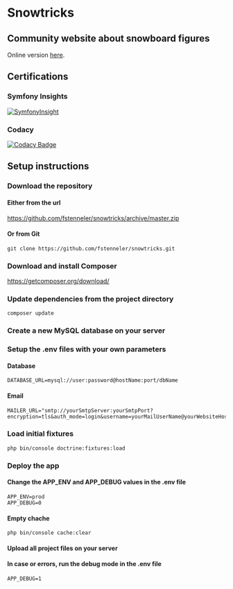 # Snowtricks
## Community website about snowboard figures

Online version [here](http://snowtricks.orlinstreet.rocks).

## Certifications

### Symfony Insights
[![SymfonyInsight](https://insight.symfony.com/projects/af37613e-6fa3-4203-9ebd-ae9978c0b14d/big.svg)](https://insight.symfony.com/projects/af37613e-6fa3-4203-9ebd-ae9978c0b14d)

### Codacy
[![Codacy Badge](https://api.codacy.com/project/badge/Grade/498a5166102d4352bd25f41ed6e12260)](https://www.codacy.com/app/fstenneler/webdev-blog?utm_source=github.com&amp;utm_medium=referral&amp;utm_content=fstenneler/webdev-blog&amp;utm_campaign=Badge_Grade)

## Setup instructions

### Download the repository

#### Either from the url
https://github.com/fstenneler/snowtricks/archive/master.zip

#### Or from Git
    git clone https://github.com/fstenneler/snowtricks.git

### Download and install Composer
https://getcomposer.org/download/

### Update dependencies from the project directory
    composer update

### Create a new MySQL database on your server

### Setup the .env files with your own parameters

#### Database
    DATABASE_URL=mysql://user:password@hostName:port/dbName

#### Email
    MAILER_URL="smtp://yourSmtpServer:yourSmtpPort?encryption=tls&auth_mode=login&username=yourMailUserName@yourWebsiteHostName&password=yourMailPassword"
    
### Load initial fixtures
    php bin/console doctrine:fixtures:load 

### Deploy the app

#### Change the APP_ENV and APP_DEBUG values in the .env file
    APP_ENV=prod
    APP_DEBUG=0

#### Empty chache
    php bin/console cache:clear

#### Upload all project files on your server

#### In case or errors, run the debug mode in the .env file
    APP_DEBUG=1
